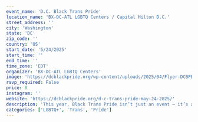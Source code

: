 ```yaml
---
event_name: 'D.C. Black Trans Pride'
location_name: 'BX-DC-ATL LGBTQ Centers / Capital Hilton D.C.'
street_address: ''
city: 'Washington'
state: 'DC'
zip_code: ''
country: 'US'
start_date: '5/24/2025'
start_time: ''
end_time: ''
time_zone: 'EDT'
organizer: 'BX-DC-ATL LGBTQ Centers'
image: 'https://dcblackpride.org/wp-content/uploads/2025/04/Flyer-DCBPBlackTransPride-1.jpeg'
rsvp_required: False
price: 0
instagram: ''
website: 'https://dcblackpride.org/d-c-trans-pride-may-24-2025/'
description: 'This year, Black Trans Pride isn’t just an event — it’s a reclamation. A sanctuary. A celebration rooted in joy, liberation, and community power. Whether you create art, run a small business, advocate, hold space, organize, heal, perform, or simply show up in your truth — this is your invitation to be seen and celebrated.'
categories: ['LGBTQ+', 'Trans', 'Pride']
---
```

